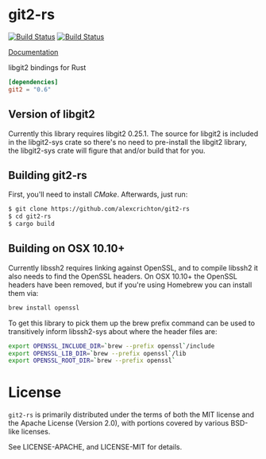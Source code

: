 # git2-rs

[![Build Status](https://travis-ci.org/alexcrichton/git2-rs.svg?branch=master)](https://travis-ci.org/alexcrichton/git2-rs)
[![Build Status](https://ci.appveyor.com/api/projects/status/6vem3xgno2kuxnfm?svg=true)](https://ci.appveyor.com/project/alexcrichton/git2-rs)

[Documentation](https://docs.rs/git2)

libgit2 bindings for Rust

```toml
[dependencies]
git2 = "0.6"
```

## Version of libgit2

Currently this library requires libgit2 0.25.1. The source for libgit2 is
included in the libgit2-sys crate so there's no need to pre-install the libgit2
library, the libgit2-sys crate will figure that and/or build that for you.

## Building git2-rs

First, you'll need to install _CMake_. Afterwards, just run:

```sh
$ git clone https://github.com/alexcrichton/git2-rs
$ cd git2-rs
$ cargo build
```

## Building on OSX 10.10+

Currently libssh2 requires linking against OpenSSL, and to compile libssh2 it
also needs to find the OpenSSL headers. On OSX 10.10+ the OpenSSL headers have
been removed, but if you're using Homebrew you can install them via:

```sh
brew install openssl
```

To get this library to pick them up the brew prefix command can be used to
transitively inform libssh2-sys about where the header files are:

```sh
export OPENSSL_INCLUDE_DIR=`brew --prefix openssl`/include
export OPENSSL_LIB_DIR=`brew --prefix openssl`/lib
export OPENSSL_ROOT_DIR=`brew --prefix openssl`
```

# License

`git2-rs` is primarily distributed under the terms of both the MIT license and
the Apache License (Version 2.0), with portions covered by various BSD-like
licenses.

See LICENSE-APACHE, and LICENSE-MIT for details.
